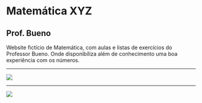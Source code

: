 # Matemática XYZ
<h2>Prof. Bueno</h2>
<p>Website fictício de Matemática, com aulas e listas de exercícios do Professor Bueno. Onde disponibiliza além de conhecimento uma boa experiência com os números.</p>
<hr>
<img src="https://github.com/user-attachments/assets/be5ffbb5-f8d8-46d5-9c93-0130b7ccf988">
<hr>
<img src="https://github.com/user-attachments/assets/d2444875-9543-4d3e-871b-34739b4dab3e">
